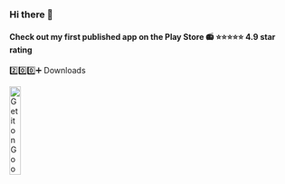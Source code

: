 ### Hi there 👋
#### Check out my first published app on the Play Store 📻 ⭐⭐⭐⭐⭐ 4.9 star rating 
2️⃣0️⃣0️⃣➕ Downloads

<a 
  href='https://play.google.com/store/apps/details?id=com.lofinuki.lofinuki&pcampaignid=pcampaignidMKT-Other-global-all-co-prtnr-py-PartBadge-Mar2515-1'>
  <img alt='Get it on Google Play' src='https://play.google.com/intl/en_us/badges/static/images/badges/en_badge_web_generic.png' width="20%"/>
</a>
